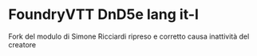 # FoundryVTT DnD5e lang it-I

Fork del modulo di Simone Ricciardi ripreso e corretto causa inattività del creatore
